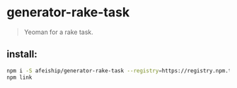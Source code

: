 # generator-rake-task
> Yeoman for a rake task.

## install:
```bash
npm i -S afeiship/generator-rake-task --registry=https://registry.npm.taobao.org
npm link
```

